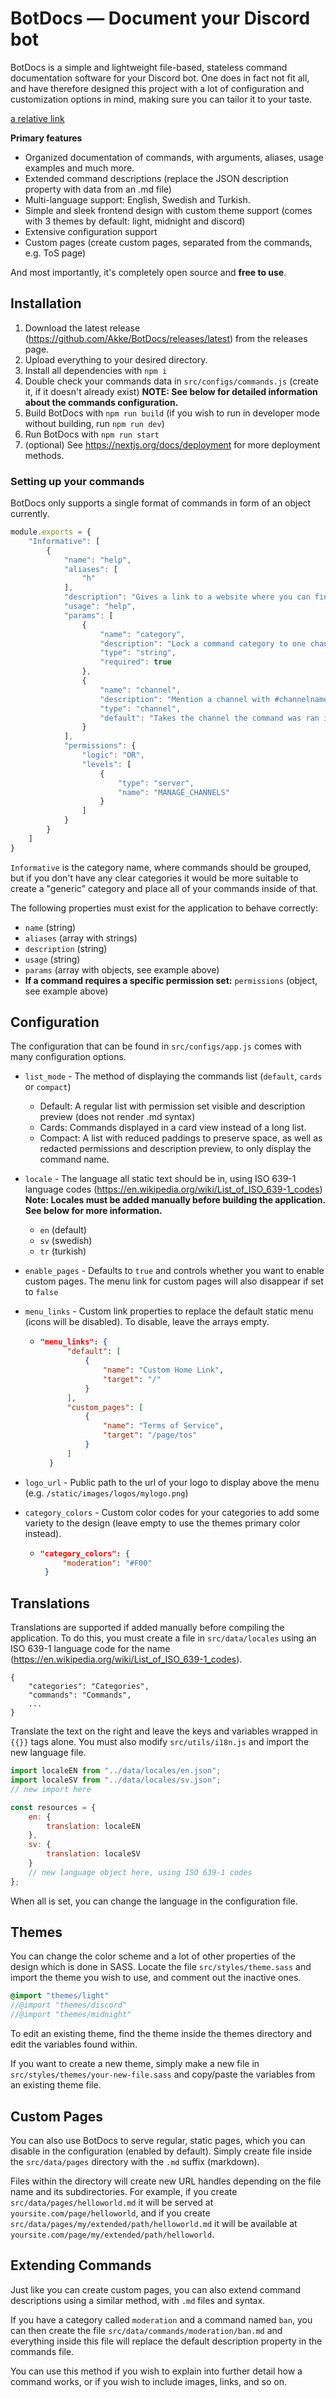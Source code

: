 # BotDocs — Document your Discord bot
BotDocs is a simple and lightweight file-based, stateless command documentation software for your Discord bot. One does in fact not fit all, and have therefore designed this project with a lot of configuration and customization options in mind, making sure you can tailor it to your taste.

[a relative link](#Installation)

**Primary features**
* Organized documentation of commands, with arguments, aliases, usage examples and much more.
* Extended command descriptions (replace the JSON description property with data from an .md file)
* Multi-language support: English, Swedish and Turkish.
* Simple and sleek frontend design with custom theme support (comes with 3 themes by default: light, midnight and discord)
* Extensive configuration support
* Custom pages (create custom pages, separated from the commands, e.g. ToS page)

And most importantly, it's completely open source and **free to use**.

## Installation
1. Download the latest release (https://github.com/Akke/BotDocs/releases/latest) from the releases page.
2. Upload everything to your desired directory.
3. Install all dependencies with `npm i`
4. Double check your commands data in `src/configs/commands.js` (create it, if it doesn't already exist) **NOTE: See below for detailed information about the commands configuration.**
5. Build BotDocs with `npm run build` (if you wish to run in developer mode without building, run `npm run dev`)
6. Run BotDocs with `npm run start`
7. (optional) See https://nextjs.org/docs/deployment for more deployment methods.

### Setting up your commands
BotDocs only supports a single format of commands in form of an object currently.
```js
module.exports = {
    "Informative": [
        {
            "name": "help",
            "aliases": [
                "h"
            ],
            "description": "Gives a link to a website where you can find all the information you need.",
            "usage": "help",
            "params": [
                {
                    "name": "category",
                    "description": "Lock a command category to one channel",
                    "type": "string",
                    "required": true
                },
                {
                    "name": "channel",
                    "description": "Mention a channel with #channelname",
                    "type": "channel",
                    "default": "Takes the channel the command was ran in"
                }
            ],
            "permissions": {
                "logic": "OR",
                "levels": [
                    {
                        "type": "server",
                        "name": "MANAGE_CHANNELS"
                    }
                ]
            }
        }
    ]
}
```
`Informative` is the category name, where commands should be grouped, but if you don't have any clear categories it would be more suitable to create a "generic" category and place all of your commands inside of that.

The following properties must exist for the application to behave correctly:
* `name` (string)
* `aliases` (array with strings)
* `description` (string)
* `usage` (string)
* `params` (array with objects, see example above)
* **If a command requires a specific permission set:** `permissions` (object, see example above)

## Configuration
The configuration that can be found in `src/configs/app.js` comes with many configuration options.
* `list_mode` - The method of displaying the commands list (`default`, `cards` or `compact`)
    * Default: A regular list with permission set visible and description preview (does not render .md syntax)
    * Cards: Commands displayed in a card view instead of a long list.
    * Compact: A list with reduced paddings to preserve space, as well as redacted permissions and description preview, to only display the command name.
* `locale` - The language all static text should be in, using ISO 639-1 language codes (https://en.wikipedia.org/wiki/List_of_ISO_639-1_codes) **Note: Locales must be added manually before building the application. See below for more information.**
    * `en` (default)
    * `sv` (swedish)
    * `tr` (turkish)
* `enable_pages` - Defaults to `true` and controls whether you want to enable custom pages. The menu link for custom pages will also disappear if set to `false`
* `menu_links` - Custom link properties to replace the default static menu (icons will be disabled). To disable, leave the arrays empty.
    * ```json
      "menu_links": {
            "default": [
                {
                    "name": "Custom Home Link",
                    "target": "/"
                }
            ],
            "custom_pages": [
                {
                    "name": "Terms of Service",
                    "target": "/page/tos"
                }
            ]
        }
        ```
    
* `logo_url` - Public path to the url of your logo to display above the menu (e.g. `/static/images/logos/mylogo.png`)
* `category_colors` - Custom color codes for your categories to add some variety to the design (leave empty to use the themes primary color instead).
    * ```json
      "category_colors": {
           "moderation": "#F00"
       }
       ```

## Translations
Translations are supported if added manually before compiling the application. To do this, you must create a file in `src/data/locales` using an ISO 639-1 language code for the name (https://en.wikipedia.org/wiki/List_of_ISO_639-1_codes). 
```
{
    "categories": "Categories",
    "commands": "Commands",
    ...
}
```
Translate the text on the right and leave the keys and variables wrapped in `{{}}` tags alone. You must also modify `src/utils/i18n.js` and import the new language file.

```js
import localeEN from "../data/locales/en.json";
import localeSV from "../data/locales/sv.json";
// new import here

const resources = {
    en: {
        translation: localeEN
    },
    sv: {
        translation: localeSV
    }
    // new language object here, using ISO 639-1 codes
};
```
When all is set, you can change the language in the configuration file.

## Themes
You can change the color scheme and a lot of other properties of the design which is done in SASS. Locate the file `src/styles/theme.sass` and import the theme you wish to use, and comment out the inactive ones. 
```sass
@import "themes/light"
//@import "themes/discord"
//@import "themes/midnight"
```
To edit an existing theme, find the theme inside the themes directory and edit the variables found within.

If you want to create a new theme, simply make a new file in `src/styles/themes/your-new-file.sass` and copy/paste the variables from an existing theme file.

## Custom Pages
You can also use BotDocs to serve regular, static pages, which you can disable in the configuration (enabled by default). Simply create file inside the `src/data/pages` directory with the `.md` suffix (markdown). 

Files within the directory will create new URL handles depending on the file name and its subdirectories. For example, if you create `src/data/pages/helloworld.md` it will be served at `yoursite.com/page/helloworld`, and if you create `src/data/pages/my/extended/path/helloworld.md` it will be available at `yoursite.com/page/my/extended/path/helloworld`.

## Extending Commands
Just like you can create custom pages, you can also extend command descriptions using a similar method, with `.md` files and syntax. 

If you have a category called `moderation` and a command named `ban`, you can then create the file `src/data/commands/moderation/ban.md` and everything inside this file will replace the default description property in the commands file.  

You can use this method if you wish to explain into further detail how a command works, or if you wish to include images, links, and so on.


